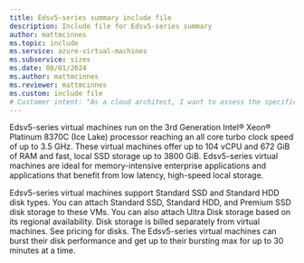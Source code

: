 ```yaml
---
title: Edsv5-series summary include file
description: Include file for Edsv5-series summary
author: mattmcinnes
ms.topic: include
ms.service: azure-virtual-machines
ms.subservice: sizes
ms.date: 08/01/2024
ms.author: mattmcinnes
ms.reviewer: mattmcinnes
ms.custom: include file
# Customer intent: "As a cloud architect, I want to assess the specifications of Edsv5-series virtual machines, so that I can determine if they meet the performance and storage requirements for our memory-intensive enterprise applications."
---
```

Edsv5-series virtual machines run on the 3rd Generation Intel® Xeon® Platinum 8370C (Ice Lake) processor reaching an all core turbo clock speed of up to 3.5 GHz. These virtual machines offer up to 104 vCPU and 672 GiB of RAM and fast, local SSD storage up to 3800 GiB. Edsv5-series virtual machines are ideal for memory-intensive enterprise applications and applications that benefit from low latency, high-speed local storage.

Edsv5-series virtual machines support Standard SSD and Standard HDD disk types. You can attach Standard SSD, Standard HDD, and Premium SSD disk storage to these VMs. You can also attach Ultra Disk storage based on its regional availability. Disk storage is billed separately from virtual machines. See pricing for disks. The Edsv5-series virtual machines can burst their disk performance and get up to their bursting max for up to 30 minutes at a time.
